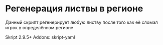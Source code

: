 # Регенерация листвы в регионе
Данный скрипт регенерирует любую листву после того как её сломал игрок в определённом регионе

Skript 2.9.5+
Addons: skript-yaml
